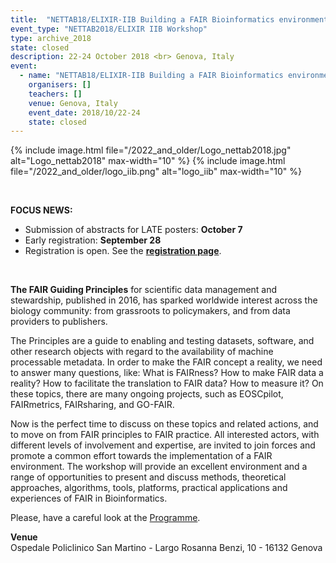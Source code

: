 ```yaml
---
title:  "NETTAB18/ELIXIR-IIB Building a FAIR Bioinformatics environment"
event_type: "NETTAB2018/ELIXIR IIB Workshop"
type: archive_2018
state: closed
description: 22-24 October 2018 <br> Genova, Italy
event:
  - name: "NETTAB18/ELIXIR-IIB Building a FAIR Bioinformatics environment"
    organisers: []
    teachers: []
    venue: Genova, Italy 
    event_date: 2018/10/22-24
    state: closed
---
```

{% include image.html file="/2022_and_older/Logo_nettab2018.jpg" alt="Logo_nettab2018" max-width="10" %}
{% include image.html file="/2022_and_older/logo_iib.png" alt="logo_iib" max-width="10" %}

<br>

**FOCUS NEWS:**<br>
- Submission of abstracts for LATE posters: **October 7**<br>
- Early registration: **September 28** <br>
- Registration is open. See the **[registration page](http://www.igst.it/nettab/2018/registration/)**.
<br>

**The FAIR Guiding Principles** for scientific data management and stewardship, published in 2016, has sparked worldwide interest across the biology community: from grassroots to policymakers, and from data providers to publishers.

The Principles are a guide to enabling and testing datasets, software, and other research objects with regard to the availability of machine processable metadata. 
In order to make the FAIR concept a reality, we need to answer many questions, like: What is FAIRness? How to make FAIR data a reality? How to facilitate the translation to FAIR data? How to measure it? On these topics, there are many ongoing projects, such as EOSCpilot, FAIRmetrics, FAIRsharing, and GO-FAIR.

Now is the perfect time to discuss on these topics and related actions, and to move on from FAIR principles to FAIR practice. All interested actors, with different levels of involvement and expertise, are invited to join forces and promote a common effort towards the implementation of a FAIR environment. The workshop will provide an excellent environment and a range of opportunities to present and discuss methods, theoretical approaches, algorithms, tools, platforms, practical applications and experiences of FAIR in Bioinformatics.

Please, have a careful look at the [Programme](http://www.igst.it/nettab/2018/programme/scientific-programme/).

**Venue**<br>
Ospedale Policlinico San Martino - Largo Rosanna Benzi, 10 - 16132 Genova

